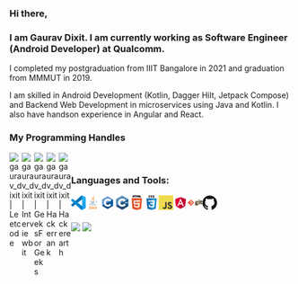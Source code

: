### Hi there,
### I am Gaurav Dixit. I am currently working as Software Engineer (Android Developer) at Qualcomm.

I completed my postgraduation from IIIT Bangalore in 2021 and graduation from MMMUT in 2019.

I am skilled in Android Development (Kotlin, Dagger Hilt, Jetpack Compose) and Backend Web Development in microservices using Java and Kotlin.
I also have handson experience in Angular and React.

### My Programming Handles
[<img align="left" alt="gaurav_dixit | Leetcode" width="22px" src="https://cdn.jsdelivr.net/npm/simple-icons@v3/icons/leetcode.svg" />](https://leetcode.com/gaurav_dixit/)
[<img align="left" alt="gaurav_dixit | Interviewbit" width="22px" src="https://assets.interviewbit.com/assets/ib_logo_svg-c7ed205b9475b598a9f652d7045054fa26b491fa95cf098569fa41ee0ac34259.svg.gz" />](https://www.interviewbit.com/profile/gaurav_dixit)
[<img align="left" alt="gaurav_dixit | GeeksForGeeks" width="22px" src="https://cdn.jsdelivr.net/npm/simple-icons@v3/icons/geeksforgeeks.svg" />](https://auth.geeksforgeeks.org/user/d_gd/practice/)
[<img align="left" alt="gaurav_dixit | Hackerrank" width="22px" src="https://cdn.jsdelivr.net/npm/simple-icons@v3/icons/hackerrank.svg" />](https://www.hackerrank.com/dixitgaurav97)
[<img align="left" alt="gaurav_dixit | Hackerearth" width="22px" src="https://cdn.jsdelivr.net/npm/simple-icons@v3/icons/hackerearth.svg" />](https://www.hackerearth.com/@dixitgaurav97)

<br />

### Languages and Tools:

<img align="left" alt="Visual Studio Code" width="26px" src="https://raw.githubusercontent.com/github/explore/80688e429a7d4ef2fca1e82350fe8e3517d3494d/topics/visual-studio-code/visual-studio-code.png" />
<img align="left" alt="Java" width="26px" src="https://raw.githubusercontent.com/github/explore/80688e429a7d4ef2fca1e82350fe8e3517d3494d/topics/java/java.png" />
<img align="left" alt="c language" width="26px" src="https://raw.githubusercontent.com/github/explore/e94815998e4e0713912fed477a1f346ec04c3da2/topics/c/c.png" />
<img align="left" alt="c++ language" width="26px" src="https://raw.githubusercontent.com/github/explore/80688e429a7d4ef2fca1e82350fe8e3517d3494d/topics/cpp/cpp.png" />
<img align="left" alt="HTML5" width="26px" src="https://raw.githubusercontent.com/github/explore/80688e429a7d4ef2fca1e82350fe8e3517d3494d/topics/html/html.png" />
<img align="left" alt="CSS3" width="26px" src="https://raw.githubusercontent.com/github/explore/80688e429a7d4ef2fca1e82350fe8e3517d3494d/topics/css/css.png" />
<img align="left" alt="JavaScript" width="26px" src="https://raw.githubusercontent.com/github/explore/80688e429a7d4ef2fca1e82350fe8e3517d3494d/topics/javascript/javascript.png" />
<img align="left" alt="Angular" width="26px" src="https://raw.githubusercontent.com/github/explore/80688e429a7d4ef2fca1e82350fe8e3517d3494d/topics/angular/angular.png" />
<img align="left" alt="Git" width="26px" src="https://raw.githubusercontent.com/github/explore/80688e429a7d4ef2fca1e82350fe8e3517d3494d/topics/git/git.png" />
<img align="left" alt="GitHub" width="26px" src="https://raw.githubusercontent.com/github/explore/78df643247d429f6cc873026c0622819ad797942/topics/github/github.png" />

<br/>
<br/>

<img src = 'https://github-readme-stats.vercel.app/api?username=gauravishaandixit&&show_icons=true&title_color=ffffff&icon_color=bb2acf&text_color=daf7dc&bg_color=151515'></img>
<img src = 'https://github-readme-stats.vercel.app/api/top-langs/?username=gauravishaandixit&&show_icons=true&title_color=ffffff&icon_color=bb2acf&text_color=daf7dc&bg_color=151515'></img>
